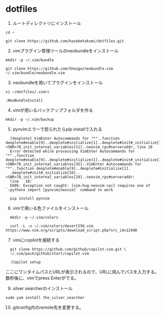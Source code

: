 # dotfiles

1. ルートディレクトリにインストール
  ```
  cd ~
  ```
  ```
  git clone https://github.com/hasebetakumi/dotfiles.git
  ```

2. vimプラグイン管理ツールのneobundleをインストール
  ```
  mkdir -p ~/.vim/bundle
  ```

  ```
  git clone https://github.com/Shougo/neobundle.vim ~/.vim/bundle/neobundle.vim
  ```

3. neobundleを用いてプラグインをインストール
  ```
  vi ~/dotfiles/.vimrc
  ```

  ```
  :NeoBundleInstall
  ```
  
4. vimが用いるバックアップフォルダを作る
  ```
  mkdir -p ~/.vim/backup
  ```
  
5. pynvimエラーで怒られたらpip installで入れる
  ```
    [deoplete] VimEnter Autocommands for "*"..function deoplete#enable[9]..deoplete#initialize[1]..deoplete#init#_initialize[10]..<SNR>78_init_internal_variables[11]..neovim_rpc#serveraddr, line 18
    Error detected while processing VimEnter Autocommands for "*"..function deoplete#enable[9]..deoplete#initialize[1]..deoplete#init#_initialize[10]..<SNR>78_init_internal_variables[35]..VimEnter Autocommands for "*"..function deoplete#enable[9]..deoplete#initialize[1].
    .deoplete#init#_initialize[10]..<SNR>78_init_internal_variables[29]..neovim_rpc#serveraddr:
    line   18:
    E605: Exception not caught: [vim-hug-neovim-rpc] requires one of `:pythonx import [pynvim|neovim]` command to work
  ```
  ```
    pip install pynvim

  ```
  
6. vimで用いる色ファイルをインストール
  ```
    mkdir -p ~/.vim/colors
  ```
  ```
    curl -L -o ~/.vim/colors/desert256.vim https://www.vim.org/scripts/download_script.php?src_id=12498
  ```

7. vimにcopilotを接続する
  ```
    git clone https://github.com/github/copilot.vim.git \
    ~/.vim/pack/github/start/copilot.vim
  ```
  ```
    :Copilot setup
  ```
  ここにワンタイムパスとURLが表示されるので、URLに飛んでパスを入力する。
  数秒後に、vimでpress Enterがでる。
  
9. silver searcherのインストール
  ```
  sudo yum install the_silver_searcher
  ```

10. gitconfig内のremote先を変更する。

